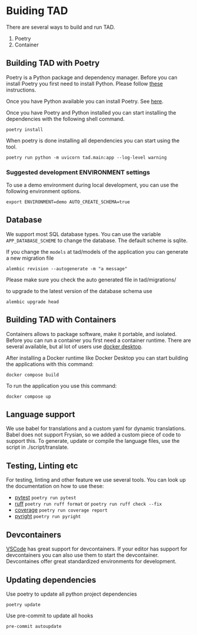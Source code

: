# Buiding TAD

There are several ways to build and run TAD.

1. Poetry
2. Container

## Building TAD with Poetry

Poetry is a Python package and dependency manager. Before you can install Poetry you first need to install Python. Please follow [these](https://github.com/pyenv/pyenv?tab=readme-ov-file#installation) instructions.

Once you have Python available you can install Poetry. See [here](https://python-poetry.org/docs/#installation).

Once you have Poetry and Python installed you can start installing the dependencies with the following shell command.

```shell
poetry install
```

When poetry is done installing all dependencies you can start using the tool.

```shell
poetry run python -m uvicorn tad.main:app --log-level warning
```

### Suggested development ENVIRONMENT settings
To use a demo environment during local development, you can use the following environment options.
```shell
export ENVIRONMENT=demo AUTO_CREATE_SCHEMA=true
```


## Database

We support most SQL database types. You can use the variable `APP_DATABASE_SCHEME` to change the database. The default scheme is sqlite.

If you change the `models` at tad/models of the application you can generate a new migration file

```shell
alembic revision --autogenerate -m "a message"
```

Please make sure you check the auto generated file in tad/migrations/

to upgrade to the latest version of the database schema use

```shell
alembic upgrade head
```

## Building TAD with Containers

Containers allows to package software, make it portable, and isolated. Before you can run a container you first need a container runtime. There are several available, but al lot of users use [docker desktop](https://www.docker.com/products/docker-desktop/).

After installing a Docker runtime like Docker Desktop you can start building the applications with this command:

```shell
docker compose build
```

To run the application you use this command:

```shell
docker compose up
```

## Language support

We use babel for translations and a custom yaml for dynamic translations. Babel does not support Frysian, so we added a custom piece of code to support this. To generate, update or compile the language files, use the script in ./script/translate.

## Testing, Linting etc

For testing, linting and other feature we use several tools. You can look up the documentation on how to use these:

* [pytest](https://docs.pytest.org/en/)  `poetry run pytest`
* [ruff](https://docs.astral.sh/ruff/) `poetry run ruff format` or `poetry run ruff check --fix`
* [coverage](https://coverage.readthedocs.io/en/) `poetry run coverage report`
* [pyright](https://microsoft.github.io/pyright/#/) `poetry run pyright`

## Devcontainers

[VSCode](https://code.visualstudio.com/) has great support for devcontainers. If your editor has support for devcontainers you can also use them to start the devcontainer. Devcontaines offer great standardized environments for development.

## Updating dependencies

Use poetry to update all python project dependencies

```shell
poetry update
```

Use pre-commit to update all hooks

```shell
pre-commit autoupdate
```
